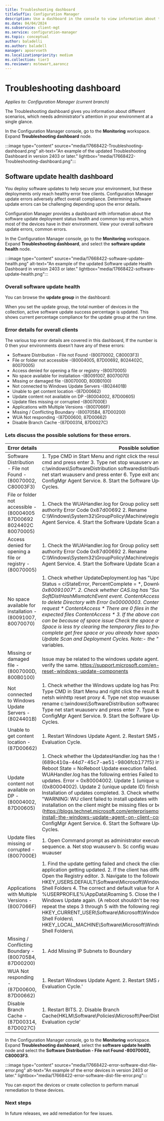 ```yaml
---
title: Troubleshooting dashboard
titleSuffix: Configuration Manager
description: Use a dashboard in the console to view information about the software update health status of clients in your environment.
ms.date: 04/04/2024
ms.subservice: client-mgt
ms.service: configuration-manager
ms.topic: conceptual
author: baladelli
ms.author: baladell
manager: apoorvseth
ms.localizationpriority: medium
ms.collection: tier3
ms.reviewer: mstewart,aaroncz 
---
```


# Troubleshooting dashboard

*Applies to: Configuration Manager (current branch)*

<!--17668422 -->

The Troubleshooting dashboard gives you information about different scenarios, which needs administrator's attention in your environment at a single glance.

In the Configuration Manager console, go to the **Monitoring** workspace. Expand **Troubleshooting dashboard** node.

:::image type="content" source="media/17668422-Troubleshooting-dashboard.png" alt-text="An example of the updated Troubleshooting Dashboard in version 2403 or later." lightbox="media/17668422-Troubleshooting-dashboard.png":::

## Software update health dashboard

You deploy software updates to help secure your environment, but these deployments only reach healthy error free clients. Configuration Manager update errors adversely affect overall compliance. Determining software update errors can be challenging depending upon the error details.

Configuration Manager provides a dashboard with information about the software update deployment status health and common top errors, which most of the devices have in their environment. View your overall software update errors, common errors. 

In the Configuration Manager console, go to the **Monitoring** workspace. Expand **Troubleshooting dashboard**, and select the **software update health** node.

:::image type="content" source="media/17668422-software-update-health.png" alt-text="An example of the updated Software update Health Dashboard in version 2403 or later." lightbox="media/17668422-software-update-health.png":::

### Overall software update health

You can browse the **update group** in the dashboard:

When you set the update group, the total number of devices in the collection, active software update success percentage is updated. This shows current percentage compliance for the update group at the run time.

### Error details for overall clients

The various top error details are covered in this dashboard, If the number is 0 then your environments doesn't have any of these errors:

- Software Distribution - File not Found       -(80070002, C80003F3) 
- File or folder not accessible                -(80004005, 87D00692, 8024402C, 80070005)  
- Access denied for opening a file or registry -(80070005) 
- No space available for installation          -(80091007, 80070070) 
- Missing or damaged file                      -(8007000D, 800B0100)  
- Not connected to Windows Update Servers      -(8024401B) 
- Unable to get content location               -(87D00662) 
- Update content not available on DP           -(80004002, 87D00605)  
- Update files missing or corrupted            -(8007000E) 
- Applications with Multiple Versions          -(8007066F) 
- Missing / Conflicting Boundary               -(800705B4, 87D00200)
- WUA Not responding                           -(87D00600, 87D00662)
- Disable Branch Cache                         -(87D00314, 87D0027C) 

### Lets discuss the possible solutions for these errors.

| Error details | Possible solution |
|---------|---------|
| Software Distribution - File not Found -(80070002, C80003F3)                                | 1.  Type CMD in Start Menu and right click the result & run as administrator 2. Type cmd and press enter 3. Type net stop wuauserv and press enter 4. Type rename c:\windows\SoftwareDistribution softwaredistribution.old and press enter 5. Type net start wuauserv and press enter 6. Type exit and press enter 7. Restart the ConfigMgr Agent Service. 8. Start the Software Update Scan and Deployment Cycles. |
| File or folder not accessible - (80004005 87D00692 8024402C 80070005)                       | 1. Check the WUAHandler.log for Group policy settings were overwritten by a higher authority Error Code 0x87d00692 2. Rename C:\Windows\System32\GroupPolicy\Machine\registry.pol 3. Restart the ConfigMgr Agent Service. 4. Start the Software Update Scan and Deployment Cycles. |
| Access denied for opening a file or registry - (80070005)                                   | 1. Check the WUAHandler.log for Group policy settings were overwritten by a higher authority Error Code 0x87d00692 2. Rename C:\Windows\System32\GroupPolicy\Machine\registry.pol 3. Restart the ConfigMgr Agent Service. 4. Start the Software Update Scan and Deployment Cycles. |
| No space available for installation -(80091007, 80070070)                                   | 1. Check whether UpdateDeployment.log has "Update (Site_*/SUM_*) Progress: Status = ciStateError, PercentComplete = *, DownloadSize = *, Result = 0x80091007". 2. Check whether CAS.log has "Successfully raised SoftDistHashMismatchEvent event. ContentAccess * Error: DeleteDirectory:- Failed to delete Directory with Error 0x00000003. ContentAccess * Releasing content request * ContentAccess * There are 0 files in the directory compared to * expected files ContentAccess * 3. If the above conditions are true, then the issue can be because of space issue Check the space available in the disk. 4. If the Space is less try clearing the temporary files to free up space. 5.  Once you complete get free space or you already have space available Start the Software Update Scan and Deployment Cycles. Note:- the "*" in the log references are variables. |
| Missing or damaged file -(8007000D, 800B0100)                                    | Issue may be related to the windows update agent. Run the Update readiness tool to verify the same.  https://support.microsoft.com/en-in/help/971058/how-do-i-reset-windows-update-components |
| Not connected to Windows Update Servers -(8024401B)                              | 1. Check whether the Windows update log has Proxy specified. If yes continue. 2. Type CMD in Start Menu and right click the result & run as administrator 3. Type  netsh winhttp reset proxy 4. Type net stop wuauserv and press enter 5. Type rename c:\windows\SoftwareDistribution softwaredistribution.old and press enter 6. Type net start wuauserv and press enter 7. Type exit and press enter 8. Restart the ConfigMgr Agent Service. 9. Start the Software Update Scan and Deployment Cycles. |
| Unable to get content location -(87D00662)                                       | 1. Restart Windows Update Agent. 2. Restart SMS Agent. 3. Initiate the Update Evaluation Cycle. |
| Update content not available on DP -(80004002, 87D00605)                         | 1.  Check whether the UpdatesHandler.log has the following entries. WSUS update (689c410a-44d7-45c7-ae51-9806fcb177f5) installation result = 0x80004002, Reboot State = NoReboot Update execution failed. 2. Check whether the WUAHandler.log has the following entries Failed to get final installation result of updates. Error = 0x80004002. Update 1 (unique update id) finished installing (0x80004002). Update 2 (unique update ID) finished installing (0x80004002). Installation of updates completed. 3. Check whether the WUAHandler.log has "WARNING: WU client failed to install updates with error 0x80004002" 4. The WUA installation on the client might be missing files or be corrupt. Reinstall WUA (https://blogs.technet.microsoft.com/enterprisemobility/2014/07/14/how-to-install-the-windows-update-agent-on-client-computers/) 5. Restart the ConfigMgr Agent Service. 6. Start the Software Update Scan and Deployment Cycles.  |
| Update files missing or corrupted -(8007000E)                                    | 1. Open Command prompt as administrator execute the commands on the given sequence. a. Net stop wuauserv b. Sc config wuauserv type= own c. Net start wuauser |
| Applications with Multiple Versions -(8007066F)                                  | 1. Find the update getting failed and check the client has different versions of the application getting updated. 2. If the client has different versions of the application Open the Registry editor. 3. Navigate to the following registry keys HKEY_USERS\.DEFAULT\Software\Microsoft\Windows\CurrentVersion\Explorer\User Shell Folders 4. The correct and default value for AppData should be: %USERPROFILE%\AppData\Roaming 5. Close the Registry editor, and try again Windows Update again. (A reboot shouldn't be required.) 6. If the problem persists, repeat the steps 3 through 5 with the following registry keys: HKEY_CURRENT_USER\Software\Microsoft\Windows\CurrentVersion\Explorer\User Shell Folders\ HKEY_LOCAL_MACHINE\Software\Microsoft\Windows\CurrentVersion\Explorer\User Shell Folders\  | 
| Missing / Conflicting Boundary -(800705B4, 87D00200)                             | 1. Add Missing IP Subnets to Boundary |
| WUA Not responding -(87D00600, 87D00662)                                         | 1. Restart Windows Update Agent. 2. Restart SMS Agent. 3. Initiate the Update Evaluation Cycle.' |
| Disable Branch Cache -(87D00314, 87D0027C)                                       | 1. Restart BITS. 2. Disable Branch Cache(HKLM\Software\Policies\Microsoft\PeerDist\Service. 3. Start the Update Evaluation cycle' |

In the Configuration Manager console, go to the **Monitoring** workspace. Expand **Troubleshooting dashboard**, select the **software update health** node and select the **Software Distribution - File not Found -80070002, C80003F3**.

:::image type="content" source="media/17668422-error-software-dist-file-error.png" alt-text="An example of the error devices in version 2403 or later." lightbox="media/17668422-error-software-dist-file-error.png":::

You can export the devices or create collection to perform manual remediation to these devices.

### Next steps

In future releases, we add remediation for few issues. 
